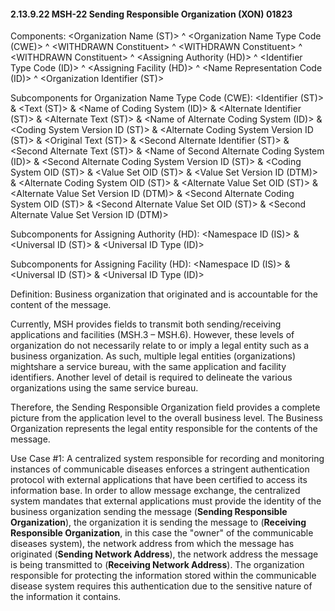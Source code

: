 #### 2.13.9.22 MSH-22 Sending Responsible Organization (XON) 01823

Components: &lt;Organization Name (ST)> ^ &lt;Organization Name Type Code (CWE)> ^ &lt;WITHDRAWN Constituent> ^ &lt;WITHDRAWN Constituent> ^ &lt;WITHDRAWN Constituent> ^ &lt;Assigning Authority (HD)> ^ &lt;Identifier Type Code (ID)> ^ &lt;Assigning Facility (HD)> ^ &lt;Name Representation Code (ID)> ^ &lt;Organization Identifier (ST)>

Subcomponents for Organization Name Type Code (CWE): &lt;Identifier (ST)> & &lt;Text (ST)> & &lt;Name of Coding System (ID)> & &lt;Alternate Identifier (ST)> & &lt;Alternate Text (ST)> & &lt;Name of Alternate Coding System (ID)> & &lt;Coding System Version ID (ST)> & &lt;Alternate Coding System Version ID (ST)> & &lt;Original Text (ST)> & &lt;Second Alternate Identifier (ST)> & &lt;Second Alternate Text (ST)> & &lt;Name of Second Alternate Coding System (ID)> & &lt;Second Alternate Coding System Version ID (ST)> & &lt;Coding System OID (ST)> & &lt;Value Set OID (ST)> & &lt;Value Set Version ID (DTM)> & &lt;Alternate Coding System OID (ST)> & &lt;Alternate Value Set OID (ST)> & &lt;Alternate Value Set Version ID (DTM)> & &lt;Second Alternate Coding System OID (ST)> & &lt;Second Alternate Value Set OID (ST)> & &lt;Second Alternate Value Set Version ID (DTM)>

Subcomponents for Assigning Authority (HD): &lt;Namespace ID (IS)> & &lt;Universal ID (ST)> & &lt;Universal ID Type (ID)>

Subcomponents for Assigning Facility (HD): &lt;Namespace ID (IS)> & &lt;Universal ID (ST)> & &lt;Universal ID Type (ID)>

Definition: Business organization that originated and is accountable for the content of the message.

Currently, MSH provides fields to transmit both sending/receiving applications and facilities (MSH.3 – MSH.6). However, these levels of organization do not necessarily relate to or imply a legal entity such as a business organization. As such, multiple legal entities (organizations) mightshare a service bureau, with the same application and facility identifiers. Another level of detail is required to delineate the various organizations using the same service bureau.

Therefore, the Sending Responsible Organization field provides a complete picture from the application level to the overall business level. The Business Organization represents the legal entity responsible for the contents of the message.

Use Case #1: A centralized system responsible for recording and monitoring instances of communicable diseases enforces a stringent authentication protocol with external applications that have been certified to access its information base. In order to allow message exchange, the centralized system mandates that external applications must provide the identity of the business organization sending the message (**Sending Responsible Organization**), the organization it is sending the message to (**Receiving Responsible Organization**, in this case the "owner" of the communicable diseases system), the network address from which the message has originated (**Sending Network Address**), the network address the message is being transmitted to (**Receiving Network Address**). The organization responsible for protecting the information stored within the communicable disease system requires this authentication due to the sensitive nature of the information it contains.
